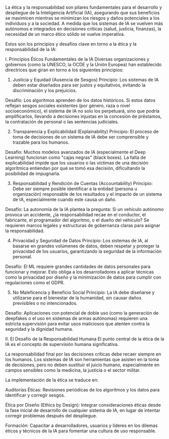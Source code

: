 La ética y la responsabilidad son pilares fundamentales para el desarrollo y despliegue de la Inteligencia Artificial (IA), asegurando que sus beneficios se maximicen mientras se minimizan los riesgos y daños potenciales a los individuos y a la sociedad. A medida que los sistemas de IA se vuelven más autónomos e integrados en decisiones críticas (salud, justicia, finanzas), la necesidad de un marco ético sólido se vuelve imperativa.

Estos son los principios y desafíos clave en torno a la ética y la responsabilidad de la IA:

I. Principios Éticos Fundamentales de la IA
Diversas organizaciones y gobiernos (como la UNESCO, la OCDE y la Unión Europea) han establecido directrices que giran en torno a los siguientes principios:

1. Justicia y Equidad (Ausencia de Sesgos)
Principio: Los sistemas de IA deben estar diseñados para ser justos y equitativos, evitando la discriminación y los prejuicios.

Desafío: Los algoritmos aprenden de los datos históricos. Si estos datos reflejan sesgos sociales existentes (por género, raza o nivel socioeconómico), el sistema de IA no solo los perpetuará, sino que podría amplificarlos, llevando a decisiones injustas en la concesión de préstamos, la contratación de personal o las sentencias judiciales.

2. Transparencia y Explicabilidad (Explainability)
Principio: El proceso de toma de decisiones de un sistema de IA debe ser comprensible y trazable para los humanos.

Desafío: Muchos modelos avanzados de IA (especialmente el Deep Learning) funcionan como "cajas negras" (black boxes). La falta de explicabilidad impide que los usuarios o las víctimas de una decisión algorítmica entiendan por qué se tomó esa decisión, dificultando la posibilidad de impugnarla.

3. Responsabilidad y Rendición de Cuentas (Accountability)
Principio: Debe ser siempre posible identificar a la entidad (persona u organización) responsable de los resultados y el impacto de un sistema de IA, especialmente cuando este causa un daño.

Desafío: La autonomía de la IA plantea la pregunta: Si un vehículo autónomo provoca un accidente, ¿la responsabilidad recae en el conductor, el fabricante, el programador del algoritmo, o el dueño del vehículo? Se requieren marcos legales y estructuras de gobernanza claras para asignar la responsabilidad.

4. Privacidad y Seguridad de Datos
Principio: Los sistemas de IA, al basarse en grandes volúmenes de datos, deben respetar y proteger la privacidad de los usuarios, garantizando la seguridad de la información personal.

Desafío: El ML requiere grandes cantidades de datos personales para funcionar y mejorar. Esto obliga a los desarrolladores a aplicar técnicas como la privacidad por diseño y la minimización de datos para cumplir con regulaciones como el GDPR.

5. No Maleficencia y Beneficio Social
Principio: La IA debe diseñarse y utilizarse para el bienestar de la humanidad, sin causar daños previsibles o no intencionados.

Desafío: Aplicaciones con potencial de doble uso (como la generación de deepfakes o el uso en sistemas de armas autónomas) requieren una estricta supervisión para evitar usos maliciosos que atenten contra la seguridad y la dignidad humana.

II. El Desafío de la Responsabilidad Humana
El punto central de la ética de la IA es el concepto de supervisión humana significativa.

La responsabilidad final por las decisiones críticas debe recaer siempre en los humanos. Los sistemas de IA son herramientas que asisten en la toma de decisiones, pero no deben sustituir el juicio humano, especialmente en campos sensibles como la medicina, la justicia o el sector militar.

La implementación de la ética se traduce en:

Auditorías Éticas: Revisiones periódicas de los algoritmos y los datos para identificar y corregir sesgos.

Ética por Diseño (Ethics by Design): Integrar consideraciones éticas desde la fase inicial de desarrollo de cualquier sistema de IA, en lugar de intentar corregir problemas después del despliegue.

Formación: Capacitar a desarrolladores, usuarios y líderes en los dilemas éticos y técnicos de la IA para fomentar una cultura de uso responsable.